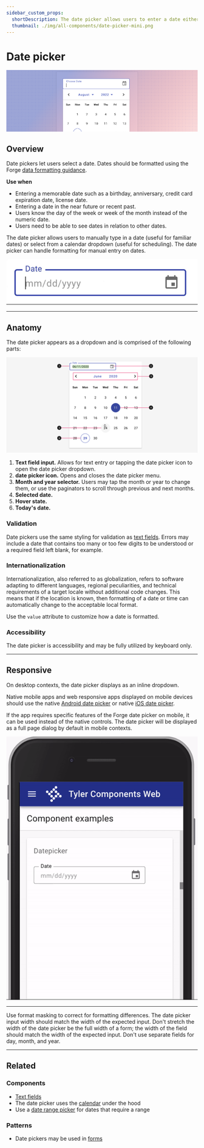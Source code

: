 ```yaml
---
sidebar_custom_props:
  shortDescription: The date picker allows users to enter a date either through text input or by choosing a date from the calendar.
  thumbnail: ./img/all-components/date-picker-mini.png
---
```


# Date picker

<ComponentVisual storybookUrl="https://forge.tylerdev.io/main/?path=/story/components-date-picker--default">

![](./images/date-picker.png)

</ComponentVisual>

## Overview

Date pickers let users select a date. Dates should be formatted using the Forge [data formatting guidance](/ux-content/data-formats/dates-and-times).

**Use when**

- Entering a memorable date such as a birthday, anniversary, credit card expiration date, license date. 
- Entering a date in the near future or recent past. 
- Users know the day of the week or week of the month instead of the numeric date. 
- Users need to be able to see dates in relation to other dates. 

The date picker allows users to manually type in a date (useful for familiar dates) or select from a calendar dropdown (useful for scheduling). The date picker can handle formatting for manual entry on dates. 

<ImageBlock max-width="300px" caption="The date picker formats dates that are entered manually.">

![Text field with formatted mask.](./images/date-mask.gif)

</ImageBlock>

---

## Anatomy

The date picker appears as a dropdown and is comprised of the following parts:

<ImageBlock padded="false">

![Anatomy of a date picker](./images/datepicker-anatomy.png)

</ImageBlock>

1. **Text field input.** Allows for text entry or tapping the date picker icon to open the date picker dropdown.
2. **date picker icon.** Opens and closes the date picker menu.
3. **Month and year selector.** Users may tap the month or year to change them, or use the paginators to scroll through previous and next months. 
4. **Selected date.** 
5. **Hover state.**
6. **Today's date.**

### Validation

Date pickers use the same styling for validation as [text fields](/components/fields/text-field#states). Errors may include a date that contains too many or too few digits to be understood or a required field left blank, for example.

### Internationalization

Internationalization, also referred to as globalization, refers to software adapting to different languages, regional peculiarities, and technical requirements of a target locale without additional code changes. This means that if the location is known, then formatting of a date or time can automatically change to the acceptable local format.

Use the `value` attribute to customize how a date is formatted. 

### Accessibility

The date picker is accessibility and may be fully utilized by keyboard only. 

---

## Responsive

On desktop contexts, the date picker displays as an inline dropdown. 

Native mobile apps and web responsive apps displayed on mobile devices should use the native [Android date picker](https://developer.android.com/reference/android/widget/DatePicker) or native [iOS date picker](https://developer.apple.com/documentation/uikit/uidatepicker).

If the app requires specific features of the Forge date picker on mobile, it can be used instead of the native controls. The date picker will be displayed as a full page dialog by default in mobile contexts.

<ImageBlock max-width="400px" caption="The date picker displays as a full page dialog on mobile by default.">

![Full page date picker dialog on mobile.](./images/mobile-datepicker.gif)

</ImageBlock>

---

<DoDontGrid>
  <DoDontTextSection>
    <DoDontText type="do">Use format masking to correct for formatting differences.</DoDontText>
    <DoDontText type="do">The date picker input width should match the width of the expected input.</DoDontText>
  </DoDontTextSection>
  <DoDontTextSection>
    <DoDontText type="dont">Don't stretch the width of the date picker be the full width of a form; the width of the field should match the width of the expected input.</DoDontText>
    <DoDontText type="dont">Don't use separate fields for day, month, and year.</DoDontText>
  </DoDontTextSection>
</DoDontGrid>

---

## Related 

### Components

* [Text fields](/components/fields/text-field)
* The date picker uses the [calendar](/components/calendar) under the hood
* Use a [date range picker](/components/date-range-picker) for dates that require a range 

### Patterns 

* Date pickers may be used in [forms](/patterns/forms)
